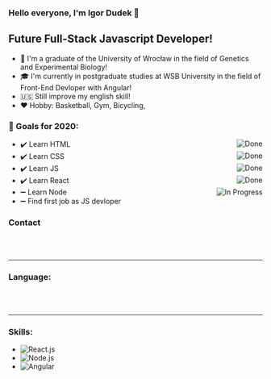 ### Hello everyone, I'm Igor Dudek 👋

## Future Full-Stack Javascript Developer!

- :school: I'm a graduate of the University of Wrocław in the field of Genetics and Experimental Biology!
- :mortar_board: I'm currently in postgraduate studies at WSB University in the field of Front-End Devloper with Angular!
- :us: Still improve my english skill!
- :hearts: Hobby: Basketball, Gym, Bicycling,

### :pushpin: Goals for 2020:

- :heavy_check_mark: Learn HTML <img align="right" alt="Done" src="https://progress-bar.dev/100/?title=Done" />
- :heavy_check_mark: Learn CSS <img align="right" alt="Done" src="https://progress-bar.dev/100/?title=Done" />
- :heavy_check_mark: Learn JS <img align="right" alt="Done" src="https://progress-bar.dev/100/?title=Done" />
- :heavy_check_mark: Learn React <img align="right" alt="Done" src="https://progress-bar.dev/100/?title=Done" />
- :heavy_minus_sign: Learn Node <img align="right" alt="In Progress" src="https://progress-bar.dev/50/?title=In_Progress" />
- :heavy_minus_sign: Find first job as JS devloper

### Contact

  <br />
  <br />

---

### Language:

<br />
<br />

---

### Skills:

- <img align="left" alt="React.js" src="https://progress-bar.dev/75/?title=React&width=200" />
  <br />
- <img align="left" alt="Node.js" src="https://progress-bar.dev/60/?title=Node.js&width=200" />
  <br />
- <img align="left" alt="Angular" src="https://progress-bar.dev/5/?title=Angular&width=200" />
